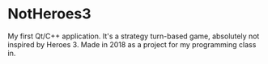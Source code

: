 # NotHeroes3
My first Qt/C++ application. It's a strategy turn-based game, absolutely not inspired by Heroes 3. Made in 2018 as a project for my programming class in.

